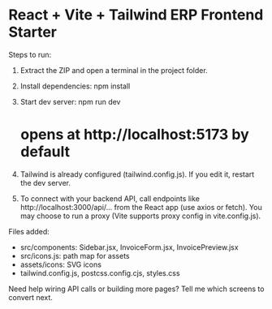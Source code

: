 React + Vite + Tailwind ERP Frontend Starter
============================================

Steps to run:

1) Extract the ZIP and open a terminal in the project folder.

2) Install dependencies:
   npm install

3) Start dev server:
   npm run dev
   # opens at http://localhost:5173 by default

4) Tailwind is already configured (tailwind.config.js). If you edit it, restart the dev server.

5) To connect with your backend API, call endpoints like http://localhost:3000/api/... from the React app (use axios or fetch).
   You may choose to run a proxy (Vite supports proxy config in vite.config.js).

Files added:
- src/components: Sidebar.jsx, InvoiceForm.jsx, InvoicePreview.jsx
- src/icons.js: path map for assets
- assets/icons: SVG icons
- tailwind.config.js, postcss.config.cjs, styles.css

Need help wiring API calls or building more pages? Tell me which screens to convert next.
